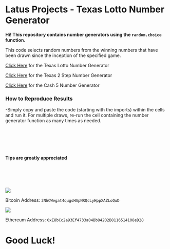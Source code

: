 # Latus Projects - Texas Lotto Number Generator
**Hi! This repository contains number generators using the ```random.choice``` function.**

This code selects random numbers from the winning numbers that have been drawn since the inception of the specified game. 

[Click Here](https://github.com/AI-Gomez/latus-projects-lottery/blob/master/Lotto_Texas.ipynb) for the Texas Lotto Number Generator

[Click Here](https://github.com/AI-Gomez/latus-projects-lottery/blob/master/TX2step.ipynb) for the Texas 2 Step Number Generator

[Click Here](https://github.com/AI-Gomez/latus-projects-lottery/blob/master/cash_five.ipynb) for the Cash 5 Number Generator

### How to Reproduce Results

-Simply copy and paste the code (starting with the imports) within the cells and run it. For multiple draws, re-run the cell containing the number generator function as many times as needed.
<br/><br/>
<br/><br/>
<br/><br/>

**Tips are greatly appreciated**
<br/><br/>
<br/><br/>
<br/><br/>
![](https://www.gpg4win.org/img/bitcoin-logo.png)

Bitcoin Address: ```3NhCWegat4qugsHApNRQcLyHppXAZLoQuD```

![](https://bitcoinist.com/wp-content/uploads/2017/06/eth-logo.jpg)

Ethereum Address: ```0xE8bCc2a93Ef4733a04Bb84202B8116514108eD28```


# Good Luck!
